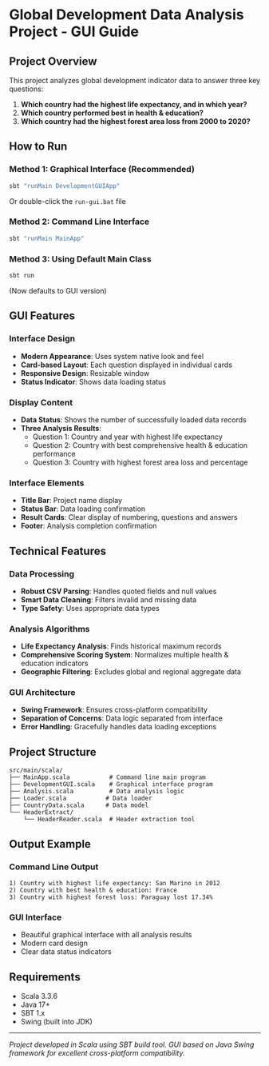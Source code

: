 # Global Development Data Analysis Project - GUI Guide

## Project Overview
This project analyzes global development indicator data to answer three key questions:

1. **Which country had the highest life expectancy, and in which year?**
2. **Which country performed best in health & education?**
3. **Which country had the highest forest area loss from 2000 to 2020?**

## How to Run

### Method 1: Graphical Interface (Recommended)
```bash
sbt "runMain DevelopmentGUIApp"
```
Or double-click the `run-gui.bat` file

### Method 2: Command Line Interface
```bash
sbt "runMain MainApp"
```

### Method 3: Using Default Main Class
```bash
sbt run
```
(Now defaults to GUI version)

## GUI Features

### Interface Design
- **Modern Appearance**: Uses system native look and feel
- **Card-based Layout**: Each question displayed in individual cards
- **Responsive Design**: Resizable window
- **Status Indicator**: Shows data loading status

### Display Content
- **Data Status**: Shows the number of successfully loaded data records
- **Three Analysis Results**:
  - Question 1: Country and year with highest life expectancy
  - Question 2: Country with best comprehensive health & education performance
  - Question 3: Country with highest forest area loss and percentage

### Interface Elements
- **Title Bar**: Project name display
- **Status Bar**: Data loading confirmation
- **Result Cards**: Clear display of numbering, questions and answers
- **Footer**: Analysis completion confirmation

## Technical Features

### Data Processing
- **Robust CSV Parsing**: Handles quoted fields and null values
- **Smart Data Cleaning**: Filters invalid and missing data
- **Type Safety**: Uses appropriate data types

### Analysis Algorithms
- **Life Expectancy Analysis**: Finds historical maximum records
- **Comprehensive Scoring System**: Normalizes multiple health & education indicators
- **Geographic Filtering**: Excludes global and regional aggregate data

### GUI Architecture
- **Swing Framework**: Ensures cross-platform compatibility
- **Separation of Concerns**: Data logic separated from interface
- **Error Handling**: Gracefully handles data loading exceptions

## Project Structure
```
src/main/scala/
├── MainApp.scala           # Command line main program
├── DevelopmentGUI.scala    # Graphical interface program
├── Analysis.scala          # Data analysis logic
├── Loader.scala           # Data loader
├── CountryData.scala      # Data model
└── HeaderExtract/
    └── HeaderReader.scala  # Header extraction tool
```

## Output Example

### Command Line Output
```
1) Country with highest life expectancy: San Marino in 2012
2) Country with best health & education: France  
3) Country with highest forest loss: Paraguay lost 17.34%
```

### GUI Interface
- Beautiful graphical interface with all analysis results
- Modern card design
- Clear data status indicators

## Requirements
- Scala 3.3.6
- Java 17+
- SBT 1.x
- Swing (built into JDK)

---
*Project developed in Scala using SBT build tool. GUI based on Java Swing framework for excellent cross-platform compatibility.*
